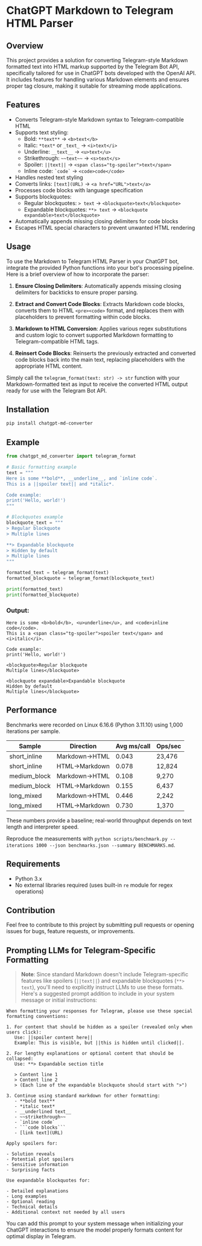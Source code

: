 # ChatGPT Markdown to Telegram HTML Parser

## Overview

This project provides a solution for converting Telegram-style Markdown formatted text into HTML markup supported by the Telegram Bot API, specifically tailored for use in ChatGPT bots developed with the OpenAI API. It includes features for handling various Markdown elements and ensures proper tag closure, making it suitable for streaming mode applications.

## Features

- Converts Telegram-style Markdown syntax to Telegram-compatible HTML
- Supports text styling:
  - Bold: `**text**` → `<b>text</b>`
  - Italic: `*text*` or `_text_` → `<i>text</i>`
  - Underline: `__text__` → `<u>text</u>`
  - Strikethrough: `~~text~~` → `<s>text</s>`
  - Spoiler: `||text||` → `<span class="tg-spoiler">text</span>`
  - Inline code: `` `code` `` → `<code>code</code>`
- Handles nested text styling
- Converts links: `[text](URL)` → `<a href="URL">text</a>`
- Processes code blocks with language specification
- Supports blockquotes:
  - Regular blockquotes: `> text` → `<blockquote>text</blockquote>`
  - Expandable blockquotes: `**> text` → `<blockquote expandable>text</blockquote>`
- Automatically appends missing closing delimiters for code blocks
- Escapes HTML special characters to prevent unwanted HTML rendering

## Usage

To use the Markdown to Telegram HTML Parser in your ChatGPT bot, integrate the provided Python functions into your bot's processing pipeline. Here is a brief overview of how to incorporate the parser:

1. **Ensure Closing Delimiters**: Automatically appends missing closing delimiters for backticks to ensure proper parsing.

2. **Extract and Convert Code Blocks**: Extracts Markdown code blocks, converts them to HTML `<pre><code>` format, and replaces them with placeholders to prevent formatting within code blocks.

3. **Markdown to HTML Conversion**: Applies various regex substitutions and custom logic to convert supported Markdown formatting to Telegram-compatible HTML tags.

4. **Reinsert Code Blocks**: Reinserts the previously extracted and converted code blocks back into the main text, replacing placeholders with the appropriate HTML content.

Simply call the `telegram_format(text: str) -> str` function with your Markdown-formatted text as input to receive the converted HTML output ready for use with the Telegram Bot API.

## Installation

```sh
pip install chatgpt-md-converter
```

## Example

```python
from chatgpt_md_converter import telegram_format

# Basic formatting example
text = """
Here is some **bold**, __underline__, and `inline code`.
This is a ||spoiler text|| and *italic*.

Code example:
print('Hello, world!')
"""

# Blockquotes example
blockquote_text = """
> Regular blockquote
> Multiple lines

**> Expandable blockquote
> Hidden by default
> Multiple lines
"""

formatted_text = telegram_format(text)
formatted_blockquote = telegram_format(blockquote_text)

print(formatted_text)
print(formatted_blockquote)
```

### Output:

```
Here is some <b>bold</b>, <u>underline</u>, and <code>inline code</code>.
This is a <span class="tg-spoiler">spoiler text</span> and <i>italic</i>.

Code example:
print('Hello, world!')

<blockquote>Regular blockquote
Multiple lines</blockquote>

<blockquote expandable>Expandable blockquote
Hidden by default
Multiple lines</blockquote>
```


## Performance

Benchmarks were recorded on Linux 6.16.6 (Python 3.11.10) using 1,000 iterations per sample.

| Sample       | Direction     | Avg ms/call | Ops/sec |
|--------------|---------------|-------------|---------|
| short_inline | Markdown→HTML | 0.043       | 23,476  |
| short_inline | HTML→Markdown | 0.078       | 12,824  |
| medium_block | Markdown→HTML | 0.108       |  9,270  |
| medium_block | HTML→Markdown | 0.155       |  6,437  |
| long_mixed   | Markdown→HTML | 0.446       |  2,242  |
| long_mixed   | HTML→Markdown | 0.730       |  1,370  |

These numbers provide a baseline; real-world throughput depends on text length and interpreter speed.

Reproduce the measurements with `python scripts/benchmark.py --iterations 1000 --json benchmarks.json --summary BENCHMARKS.md`.

## Requirements

- Python 3.x
- No external libraries required (uses built-in `re` module for regex operations)

## Contribution

Feel free to contribute to this project by submitting pull requests or opening issues for bugs, feature requests, or improvements.

## Prompting LLMs for Telegram-Specific Formatting

> **Note**:
> Since standard Markdown doesn't include Telegram-specific features like spoilers (`||text||`) and expandable blockquotes (`**> text`), you'll need to explicitly instruct LLMs to use these formats. Here's a suggested prompt addition to include in your system message or initial instructions:

````
When formatting your responses for Telegram, please use these special formatting conventions:

1. For content that should be hidden as a spoiler (revealed only when users click):
   Use: ||spoiler content here||
   Example: This is visible, but ||this is hidden until clicked||.

2. For lengthy explanations or optional content that should be collapsed:
   Use: **> Expandable section title

   > Content line 1
   > Content line 2
   > (Each line of the expandable blockquote should start with ">")

3. Continue using standard markdown for other formatting:
   - **bold text**
   - *italic text*
   - __underlined text__
   - ~~strikethrough~~
   - `inline code`
   - ```code blocks```
   - [link text](URL)

Apply spoilers for:

- Solution reveals
- Potential plot spoilers
- Sensitive information
- Surprising facts

Use expandable blockquotes for:

- Detailed explanations
- Long examples
- Optional reading
- Technical details
- Additional context not needed by all users
````

You can add this prompt to your system message when initializing your ChatGPT interactions to ensure the model properly formats content for optimal display in Telegram.
